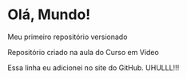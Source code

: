 # Olá, Mundo!
 Meu primeiro repositório versionado

 Repositório criado na aula do Curso em Vídeo
 
 Essa linha eu adicionei no site do GitHub. UHULLL!!!
